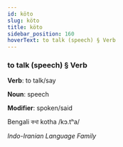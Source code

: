 ```yaml
---
id: köto
slug: köto
title: köto
sidebar_position: 160
hoverText: to talk (speech) § Verb
---
```


### to talk (speech) § Verb

**Verb**: to talk/say

**Noun**: speech

**Modifier**: spoken/said

Bengali কথা kotha /kɔ.tʰa/

*Indo-Iranian Language Family*
